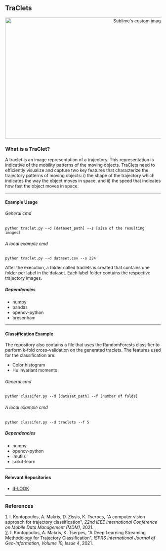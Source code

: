 ## TraClets


<p align="center">
  <img width="846" height="391" src="https://github.com/kontopoulos/TraClets/blob/main/traclet.png" alt="Sublime's custom image"/>
</p>


### What is a TraClet?

A traclet is an image representation of a trajectory. This representation is indicative of the mobility patterns of the moving objects. TraClets need to efficiently visualize and capture two key features that characterize the trajectory patterns of moving objects: i) the shape of the trajectory which indicates the way the object moves in space, and ii) the speed that indicates how fast the object moves in space.

---

#### Example Usage


###### _General cmd_
```shell
python traclet.py --d [dataset_path] --s [size of the resulting images]
```

###### _A local example cmd_
```shell
python traclet.py --d dataset.csv --s 224
```

After the execution, a folder called traclets is created that contains one folder per label in the dataset. Each label folder contains the respective trajectory images.

##### Dependencies

- numpy
- pandas
- opencv-python
- bresenham

---

#### Classification Example

The repository also contains a file that uses the RandomForests classifier to perform k-fold cross-validation on the generated traclets. The features used for the classification are:

- Color histogram
- Hu invariant moments

###### _General cmd_
```shell
python classifer.py --d [dataset_path] --f [number of folds]
```

###### _A local example cmd_
```shell
python classifer.py --d traclets --f 5
```

##### Dependencies

- numpy
- opencv-python
- imutils
- scikit-learn

---

#### Relevant Repositories

- [d-LOOK](https://github.com/f-coda/d-LOOK)

---

### References

[1](https://ieeexplore.ieee.org/abstract/document/9474859). I. Kontopoulos, A. Makris, D. Zissis, K. Tserpes, "A computer vision approach for trajectory classification", *22nd IEEE International Conference on Mobile Data Management (MDM)*, 2021.  
[2](https://www.mdpi.com/2220-9964/10/4/250). I. Kontopoulos, A. Makris, K. Tserpes, "A Deep Learning Streaming Methodology for Trajectory Classification", *ISPRS International Journal of Geo-Information, Volume 10, Issue 4*, 2021.
